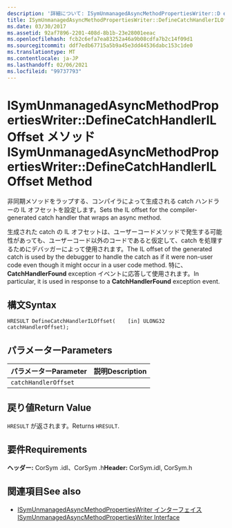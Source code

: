 ```yaml
---
description: '詳細について: ISymUnmanagedAsyncMethodPropertiesWriter::D efineCatchHandlerILOffset メソッド'
title: ISymUnmanagedAsyncMethodPropertiesWriter::DefineCatchHandlerILOffset メソッド
ms.date: 03/30/2017
ms.assetid: 92af7896-2201-408d-8b1b-23e28001eeac
ms.openlocfilehash: fcb2c6efa7ea83252a46a9b08cdfa7b2c14f09d1
ms.sourcegitcommit: ddf7edb67715a5b9a45e3dd44536dabc153c1de0
ms.translationtype: MT
ms.contentlocale: ja-JP
ms.lasthandoff: 02/06/2021
ms.locfileid: "99737793"
---
```

# <a name="isymunmanagedasyncmethodpropertieswriterdefinecatchhandleriloffset-method"></a><span data-ttu-id="f0675-103">ISymUnmanagedAsyncMethodPropertiesWriter::DefineCatchHandlerILOffset メソッド</span><span class="sxs-lookup"><span data-stu-id="f0675-103">ISymUnmanagedAsyncMethodPropertiesWriter::DefineCatchHandlerILOffset Method</span></span>

<span data-ttu-id="f0675-104">非同期メソッドをラップする、コンパイラによって生成される catch ハンドラーの IL オフセットを設定します。</span><span class="sxs-lookup"><span data-stu-id="f0675-104">Sets the IL offset for the compiler-generated catch handler that wraps an async method.</span></span>  
  
 <span data-ttu-id="f0675-105">生成された catch の IL オフセットは、ユーザーコードメソッドで発生する可能性があっても、ユーザーコード以外のコードであると仮定して、catch を処理するためにデバッガーによって使用されます。</span><span class="sxs-lookup"><span data-stu-id="f0675-105">The IL offset of the generated catch is used by the debugger to handle the catch as if it were non-user code even though it might occur in a user code method.</span></span> <span data-ttu-id="f0675-106">特に、 **CatchHandlerFound** exception イベントに応答して使用されます。</span><span class="sxs-lookup"><span data-stu-id="f0675-106">In particular, it is used in response to a **CatchHandlerFound** exception event.</span></span>  
  
## <a name="syntax"></a><span data-ttu-id="f0675-107">構文</span><span class="sxs-lookup"><span data-stu-id="f0675-107">Syntax</span></span>  
  
```idl  
HRESULT DefineCatchHandlerILOffset(    [in] ULONG32 catchHandlerOffset);  
```  
  
## <a name="parameters"></a><span data-ttu-id="f0675-108">パラメーター</span><span class="sxs-lookup"><span data-stu-id="f0675-108">Parameters</span></span>  
  
|<span data-ttu-id="f0675-109">パラメーター</span><span class="sxs-lookup"><span data-stu-id="f0675-109">Parameter</span></span>|<span data-ttu-id="f0675-110">説明</span><span class="sxs-lookup"><span data-stu-id="f0675-110">Description</span></span>|  
|---------------|-----------------|  
|`catchHandlerOffset`||  
  
## <a name="return-value"></a><span data-ttu-id="f0675-111">戻り値</span><span class="sxs-lookup"><span data-stu-id="f0675-111">Return Value</span></span>  

 <span data-ttu-id="f0675-112">`HRESULT` が返されます。</span><span class="sxs-lookup"><span data-stu-id="f0675-112">Returns `HRESULT`.</span></span>  
  
## <a name="requirements"></a><span data-ttu-id="f0675-113">要件</span><span class="sxs-lookup"><span data-stu-id="f0675-113">Requirements</span></span>  

 <span data-ttu-id="f0675-114">**ヘッダー:** CorSym .idl、CorSym .h</span><span class="sxs-lookup"><span data-stu-id="f0675-114">**Header:** CorSym.idl, CorSym.h</span></span>  
  
## <a name="see-also"></a><span data-ttu-id="f0675-115">関連項目</span><span class="sxs-lookup"><span data-stu-id="f0675-115">See also</span></span>

- [<span data-ttu-id="f0675-116">ISymUnmanagedAsyncMethodPropertiesWriter インターフェイス</span><span class="sxs-lookup"><span data-stu-id="f0675-116">ISymUnmanagedAsyncMethodPropertiesWriter Interface</span></span>](isymunmanagedasyncmethodpropertieswriter-interface.md)
